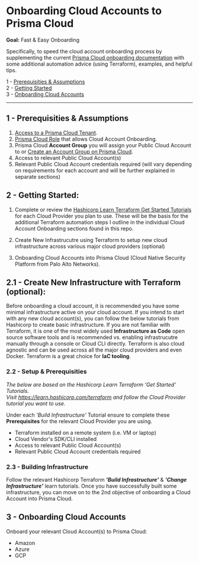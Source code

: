 # Onboarding Cloud Accounts to Prisma Cloud

**Goal:** Fast & Easy Onboarding

Specifically, to speed the cloud account onboarding process by supplementing the current [Prisma Cloud onboarding documentation](https://docs.paloaltonetworks.com/prisma/prisma-cloud/prisma-cloud-admin/connect-your-cloud-platform-to-prisma-cloud/cloud-account-onboarding.html) with some additional automation advice (using Terraform), examples, and helpful tips. 
   

1 - [Prerequisities & Assumptions](#head1)   
2 - [Getting Started](#head2)   
3 - [Onboarding Cloud Accounts](#head3)    

---

## 1 - <a name="head1"></a> Prerequisities & Assumptions

1. [Access to a Prisma Cloud Tenant](https://docs.paloaltonetworks.com/prisma/prisma-cloud/prisma-cloud-admin/get-started-with-prisma-cloud/access-prisma-cloud.html).
2. [Prisma Cloud Role](https://docs.paloaltonetworks.com/prisma/prisma-cloud/prisma-cloud-admin/manage-prisma-cloud-administrators/prisma-cloud-administrator-roles.html) that allows Cloud Account Onboarding.
3. Prisma Cloud **Account Group** you will assign your Public Cloud Account to or [Create an Account Group on Prisma Cloud](https://docs.paloaltonetworks.com/prisma/prisma-cloud/prisma-cloud-admin/manage-prisma-cloud-administrators/create-account-groups).
4. Access to relevant Public Cloud Account(s)
5. Relevant Public Cloud Account credentials required (will vary depending on requirements for each account and will be further explained in separate sections)

## 2 - <a name="head2"></a> Getting Started:

1. Complete or review the [Hashicorp Learn Terraform Get Started Tutorials](https://learn.hashicorp.com/terraform) for each Cloud Provider you plan to use.  These will be the basis for the additional Terraform automation steps I outline in the individual Cloud Account Onboarding sections found in this repo. 
 
1. Create New Infrastrucutre using Terraform to setup new cloud infrastructure across various major cloud providers (optional)
2. Onboarding Cloud Accounts into Prisma Cloud (Cloud Native Security Platform from Palo Alto Networks).

## 2.1 - Create New Infrastructure with Terraform (optional):
Before onboarding a cloud account, it is recommended you have some minimal infrastructure active on your cloud account.  If you intend to start with any new cloud account(s), you can follow the below tutorials from Hashicorp to create basic infrastructure.  If you are not familiar with Terraform, it is one of the most widely used **Infrastructure as Code** open source software tools and is recommended vs. enabling infrastrucutre manually through a console or Cloud CLI directly.  Terraform is also cloud agnostic and can be used across all the major cloud providers and even Docker.  Terraform is a great choice for **IaC tooling**. 

### 2.2 - Setup & Prerequisities
*The below are based on the Hashicorp Learn Terraform 'Get Started' Tutorials.  
Visit https://learn.hashicorp.com/terraform and follow the Cloud Provider tutorial you want to use.*
  
Under each *'Build Infrastructure'* Tutorial ensure to complete these **Prerequisites** for the relevant Cloud Provider you are using.
- Terraform installed on a remote system (i.e. VM or laptop)
- Cloud Vendor's SDK/CLI installed
- Access to relevant Public Cloud Account(s)
- Relevant Public Cloud Account credentials required


### 2.3 - Building Infrastructure
Follow the relevant Hashicorp Terraform ***'Build Infrastructure'*** & ***'Change Infrastructure'*** learn tutorials.  Once you have successfully built some infrastructure, you can move on to the 2nd objective of onboarding a Cloud Account into Prisma Cloud.

## 3 - <a name="head3"></a> Onboarding Cloud Accounts

Onboard your relevant Cloud Account(s) to Prisma Cloud:
* Amazon
* Azure
* GCP

